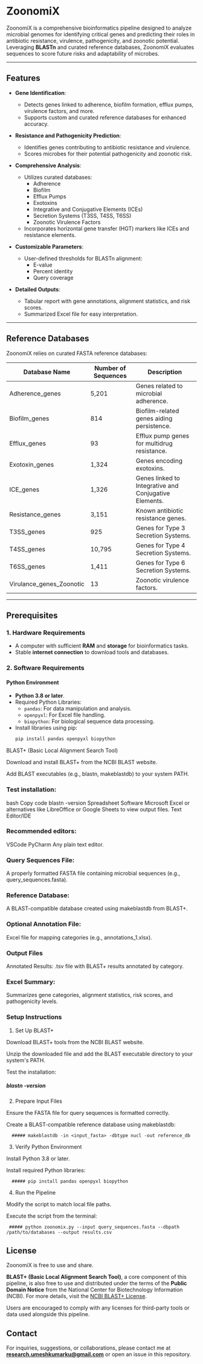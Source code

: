 # ZoonomiX 

ZoonomiX is a comprehensive bioinformatics pipeline designed to analyze microbial genomes for identifying critical genes and predicting their roles in antibiotic resistance, virulence, pathogenicity, and zoonotic potential. Leveraging **BLASTn** and curated reference databases, ZoonomiX evaluates sequences to score future risks and adaptability of microbes.

---

## Features

- **Gene Identification**:
  - Detects genes linked to adherence, biofilm formation, efflux pumps, virulence factors, and more.
  - Supports custom and curated reference databases for enhanced accuracy.

- **Resistance and Pathogenicity Prediction**:
  - Identifies genes contributing to antibiotic resistance and virulence.
  - Scores microbes for their potential pathogenicity and zoonotic risk.

- **Comprehensive Analysis**:
  - Utilizes curated databases:
    - Adherence
    - Biofilm
    - Efflux Pumps
    - Exotoxins
    - Integrative and Conjugative Elements (ICEs)
    - Secretion Systems (T3SS, T4SS, T6SS)
    - Zoonotic Virulence Factors
  - Incorporates horizontal gene transfer (HGT) markers like ICEs and resistance elements.

- **Customizable Parameters**:
  - User-defined thresholds for BLASTn alignment:
    - E-value
    - Percent identity
    - Query coverage

- **Detailed Outputs**:
  - Tabular report with gene annotations, alignment statistics, and risk scores.
  - Summarized Excel file for easy interpretation.

---

## Reference Databases

ZoonomiX relies on curated FASTA reference databases:

| Database Name                | Number of Sequences | Description                                   |
|------------------------------|---------------------|-----------------------------------------------|
| Adherence_genes              | 5,201               | Genes related to microbial adherence.         |
| Biofilm_genes                | 814                 | Biofilm-related genes aiding persistence.     |
| Efflux_genes                 | 93                  | Efflux pump genes for multidrug resistance.   |
| Exotoxin_genes               | 1,324               | Genes encoding exotoxins.                     |
| ICE_genes                    | 1,326               | Genes linked to Integrative and Conjugative Elements. |
| Resistance_genes             | 3,151               | Known antibiotic resistance genes.           |
| T3SS_genes                   | 925                 | Genes for Type 3 Secretion Systems.          |
| T4SS_genes                   | 10,795              | Genes for Type 4 Secretion Systems.          |
| T6SS_genes                   | 1,411               | Genes for Type 6 Secretion Systems.          |
| Virulance_genes_Zoonotic     | 13                  | Zoonotic virulence factors.                  |

---

## Prerequisites

### 1. Hardware Requirements
- A computer with sufficient **RAM** and **storage** for bioinformatics tasks.
- Stable **internet connection** to download tools and databases.

### 2. Software Requirements

#### Python Environment
- **Python 3.8 or later**.
- Required Python Libraries:
  - `pandas`: For data manipulation and analysis.
  - `openpyxl`: For Excel file handling.
  - `biopython`: For biological sequence data processing.
- Install libraries using pip:
  ```bash
  pip install pandas openpyxl biopython

BLAST+ (Basic Local Alignment Search Tool)

Download and install BLAST+ from the NCBI BLAST website.

Add BLAST executables (e.g., blastn, makeblastdb) to your system PATH.

### Test installation:
bash
Copy code
blastn -version
Spreadsheet Software
Microsoft Excel or alternatives like LibreOffice or Google Sheets to view output files.
Text Editor/IDE

### Recommended editors:
VSCode
PyCharm
Any plain text editor.

### Query Sequences File:
A properly formatted FASTA file containing microbial sequences (e.g., query_sequences.fasta).

### Reference Database:
A BLAST-compatible database created using makeblastdb from BLAST+.

### Optional Annotation File:
Excel file for mapping categories (e.g., annotations_1.xlsx).

### Output Files
Annotated Results:
.tsv file with BLAST+ results annotated by category.

### Excel Summary:
Summarizes gene categories, alignment statistics, risk scores, and pathogenicity levels.

### Setup Instructions
1. Set Up BLAST+

Download BLAST+ tools from the NCBI BLAST website.

Unzip the downloaded file and add the BLAST executable directory to your system's PATH.

Test the installation:

  ##### blastn -version

2. Prepare Input Files

Ensure the FASTA file for query sequences is formatted correctly.

Create a BLAST-compatible reference database using makeblastdb:


      ##### makeblastdb -in <input_fasta> -dbtype nucl -out reference_db

3. Verify Python Environment

Install Python 3.8 or later.

Install required Python libraries:


      ##### pip install pandas openpyxl biopython

4. Run the Pipeline

Modify the script to match local file paths.

Execute the script from the terminal:


     ##### python zoonomix.py --input query_sequences.fasta --dbpath /path/to/databases --output results.csv

## License

ZoonomiX is free to use and share. 

**BLAST+ (Basic Local Alignment Search Tool)**, a core component of this pipeline, is also free to use and distributed under the terms of the **Public Domain Notice** from the National Center for Biotechnology Information (NCBI). For more details, visit the [NCBI BLAST+ License](https://www.ncbi.nlm.nih.gov/IEB/ToolBox/CPP_DOC/lxr/source/doc/publicdomain.txt).

Users are encouraged to comply with any licenses for third-party tools or data used alongside this pipeline.

## Contact

For inquiries, suggestions, or collaborations, please contact me at **research.umeshkumarku@gmail.com** or open an issue in this repository.

